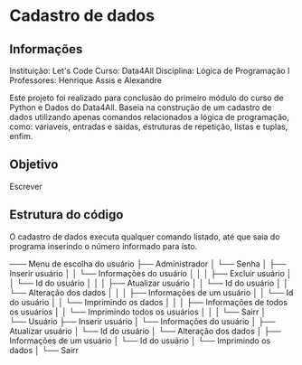 # Cadastro de dados

## Informações

Instituição: Let's Code
Curso: Data4All
Disciplina: Lógica de Programação I
Professores: Henrique Assis e Alexandre

Este projeto foi realizado para conclusão do primeiro módulo do curso de Python e Dados do Data4All. Baseia na construção de um cadastro de dados utilizando apenas comandos relacionados a lógica de programação, como: variaveis, entradas e saidas, estruturas de repetição, listas e tuplas, enfim.

## Objetivo

Escrever

## Estrutura do código

O cadastro de dados executa qualquer comando listado, até que saia do programa inserindo o número informado para isto.

─── Menu de escolha do usuário
    ├── Administrador
    │   └── Senha
    │       ├── Inserir usuário
    │       │   └── Informações do usuário
    │       │
    │       ├── Excluir usuário
    │       │   └── Id do usuário
    │       │
    │       ├── Atualizar usuário
    │       │   └── Id do usuário
    │       │       └── Alteração dos dados
    │       │
    │       ├── Informações de um usuário
    │       │   └── Id do usuário
    │       │       └── Imprimindo os dados
    │       │
    │       ├── Informações de todos os usuários
    │       │   └── Imprimindo todos os usuários
    │       │
    │       └── Sairr
    │  
    └── Usuário
        ├── Inserir usuário
        │   └── Informações do usuário
        │
        ├── Atualizar usuário
        │   └── Id do usuário
        │       └── Alteração dos dados
        │
        ├── Informações de um usuário
        │   └── Id do usuário
        │       └── Imprimindo os dados
        │
        └── Sairr
